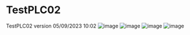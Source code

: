 # TestPLC02
 TestPLC02 version 05/09/2023 10:02
![image](https://github.com/DavidTh30/TestPLC02/assets/6564727/698304bb-00a0-441d-ba65-2c9196f07c88)
![image](https://github.com/DavidTh30/TestPLC02/assets/6564727/1f8dd5dd-166a-4413-8546-721128942e8d)
![image](https://github.com/DavidTh30/TestPLC02/assets/6564727/57e70b11-619b-489e-b75f-aa5296bb7eb6)
![image](https://github.com/DavidTh30/TestPLC02/assets/6564727/236a09de-8756-49e8-9957-b59aafc0d55c)

